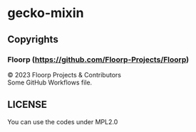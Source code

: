 # gecko-mixin

## Copyrights

### Floorp (https://github.com/Floorp-Projects/Floorp)  
© 2023 Floorp Projects & Contributors  
Some GitHub Workflows file.


## LICENSE

You can use the codes under MPL2.0